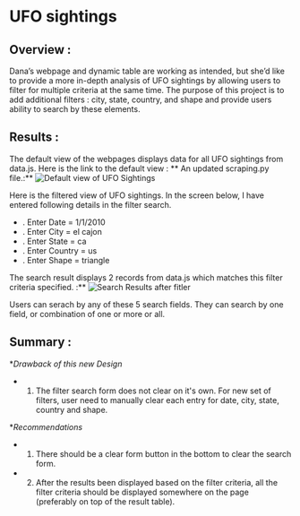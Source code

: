 # UFO sightings

## Overview :
Dana’s webpage and dynamic table are working as intended, but she’d like to provide a more in-depth analysis of UFO sightings by allowing users to filter for multiple criteria at the same time. The purpose of this project is to add additional filters : city, state, country, and shape and provide users ability to search by these elements. 

## Results :
The default view of the webpages displays data for all UFO sightings from data.js.
Here is the link to the default view : ** An updated scraping.py file.:** ![Default view of UFO Sightings](https://github.com/dhaval-28/surfs_up/blob/main/SurfsUp_Challenge.ipynb)

Here is the filtered view of UFO sightings. In the screen below, I have entered following details in the filter search.   
* . Enter Date = 1/1/2010
* . Enter City = el cajon
* . Enter State = ca
* . Enter Country = us
* . Enter Shape = triangle

The search result displays 2 records from data.js which matches this filter criteria specified. :** ![Search Results after fitler](https://github.com/dhaval-28/surfs_up/blob/main/SurfsUp_Challenge.ipynb)

Users can serach by any of these 5 search fields. They can search by one field, or combination of one or more or all. 

## Summary :

**Drawback of this new Design*
* 1. The filter search form does not clear on it's own. For new set of filters, user need to manually clear each entry for date, city, state, country and shape.

**Recommendations*
* 1. There should be a clear form button in the bottom to clear the search form.
* 2. After the results been displayed based on the filter criteria, all the filter criteria should be displayed somewhere on the page (preferably on top of the result table).
